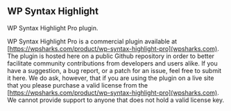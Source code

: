 ## WP Syntax Highlight

WP Syntax Highlight Pro plugin.

WP Syntax Highlight Pro is a commercial plugin available at [https://wpsharks.com/product/wp-syntax-highlight-pro](wpsharks.com). The plugin is hosted here on a public Github repository in order to better facilitate community contributions from developers and users alike. If you have a suggestion, a bug report, or a patch for an issue, feel free to submit it here. We do ask, however, that if you are using the plugin on a live site that you please purchase a valid license from the [https://wpsharks.com/product/wp-syntax-highlight-pro](wpsharks.com). We cannot provide support to anyone that does not hold a valid license key.
